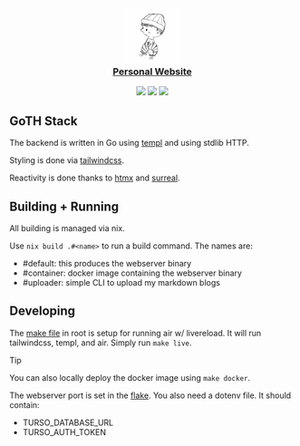 <h3 align="center">
    <img 
        src="https://raw.githubusercontent.com/ethanthoma/personal-website/main/services/webserver/public/favicon/android-chrome-512x512.png" 
        width="100"
        alt="Logo"/>
    <br/>
    <a href="https://www.ethanthoma.com/">Personal Website</a>
</h3>

<p align="center">
    <img src="https://img.shields.io/github/last-commit/ethanthoma/personal-website/main?style=for-the-badge&labelColor=%231f1d2e&color=%23c4a7e7">
    <img src="https://img.shields.io/github/actions/workflow/status/ethanthoma/personal-website/docker.yml?style=for-the-badge&labelColor=%231f1d2e&color=%239ccfd8">
    <img src="https://img.shields.io/github/languages/count/ethanthoma/personal-website?style=for-the-badge&labelColor=%231f1d2e&color=%23ebbcba">
</p>

## GoTH Stack

The backend is written in Go using [templ](https://github.com/a-h/templ) and
using stdlib HTTP.

Styling is done via [tailwindcss](https://github.com/tailwindlabs/tailwindcss).

Reactivity is done thanks to [htmx](https://htmx.org/) and
[surreal](https://github.com/gnat/surreal).

## Building + Running

All building is managed via nix.

Use `nix build .#<name>` to run a build command. The names are:

- #default: this produces the webserver binary
- #container: docker image containing the webserver binary
- #uploader: simple CLI to upload my markdown blogs

## Developing

The [make file](./Makefile) in root is setup for running air w/ livereload. It
will run tailwindcss, templ, and air. Simply run `make live`.

> [!TIP]
> You can also locally deploy the docker image using `make docker`.

The webserver port is set in the [flake](./flake.nix). You also need a dotenv
file. It should contain:

- TURSO_DATABASE_URL
- TURSO_AUTH_TOKEN
